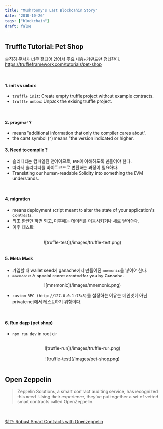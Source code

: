 ```yaml
---
title: "Mushroomy's Last Blockcahin Story"
date: "2018-10-26"
tags: ["blockchain"]
draft: false
---
```


## Truffle Tutorial: Pet Shop

솔직히 문서가 너무 잘되어 있어서 주요 내용+커맨드만 정리한다.
<br />
https://truffleframework.com/tutorials/pet-shop

<br />

#### 1. init vs unbox

- `truffle init`: Create empty truffle project without example contracts.
- `truffle unbox`: Unpack the exising truffle project.

<br />

#### 2. pragma^ ?

- means "additional information that only the compiler cares about".
- the caret symbol (^) means "the version indicated or higher.
  <br />

#### 3. Need to compile ?

- 솔리디티는 컴파일된 언어이므로, `EVM`이 이해하도록 만들어야 한다.
- 따라서 솔리디티를 바이트코드로 변환하는 과정이 필요하다.
- Translating our human-readable Solidity into something the EVM understands.

<br />

#### 4. migration

- means deployment script meant to alter the state of your application's contracts.
- 최초 한번만 하면 되고, 이후에는 데이터를 이동시키거나 새로 덮어쓴다.
- 이후 테스트:

<br />

<center>![truffle-test](/images/truffle-test.png)</center>

<br />

#### 5. Meta Mask

- 가입할 때 wallet seed에 ganache에서 만들어진 `mnemonic`을 넣어야 한다.
- `mnemonic`: A special secret created for you by Ganache.
  <br />

<center>![mnemonic](/images/mnemonic.png)</center>

- `custom RPC (http://127.0.0.1:7545)`를 설정하는 이유는 메인넷이 아닌 private net에서 테스트하기 위함이다.

<br />

#### 6. Run dapp (pet shop)

- `npm run dev` in root dir

<br />

<center>![truffle-run](/images/truffle-run.png)</center>

<br>
<center>![truffle-test](/images/pet-shop.png)</center>

<br />

## Open Zeppelin

> Zeppelin Solutions, a smart contract auditing service, has recognized this need. Using their experience, they've put together a set of vetted smart contracts called OpenZeppelin.

<br />

[참고: Robust Smart Contracts with Openzeppelin](https://truffleframework.com/tutorials/robust-smart-contracts-with-openzeppelin)
